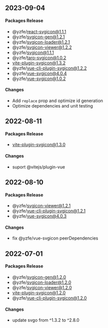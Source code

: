 ## 2023-09-04
#### Packages Release
- @yzfe/react-svgicon@1.1.1
- @yzfe/svgicon-gen@1.2.1
- @yzfe/svgicon-loader@1.2.1
- @yzfe/svgicon-viewer@1.2.2
- @yzfe/svgicon@1.1.1
- @yzfe/taro-svgicon@1.0.2
- vite-plugin-svgicon@1.3.2
- @yzfe/vue-cli-plugin-svgicon@1.2.2
- @yzfe/vue-svgicon@4.0.4
- @yzfe/vue-svgicon@1.0.2

#### Changes
- Add `replace` prop and optimize id generation
- Optimize dependencies and unit testing

## 2022-08-11
#### Packages Release
 - vite-plugin-svgicon@1.3.0

#### Changes
- suport @vitejs/plugin-vue


## 2022-08-10
#### Packages Release
 - @yzfe/svgicon-viewer@1.2.1
 - @yzfe/vue-cli-plugin-svgicon@1.2.1
 - @yzfe/vue-svgicon@4.0.3

#### Changes
- fix  @yzfe/vue-svgicon peerDependencies

## 2022-07-01
#### Packages Release
 - @yzfe/svgicon-gen@1.2.0
 - @yzfe/svgicon-loader@1.2.0
 - @yzfe/svgicon-viewer@1.2.0
 - vite-plugin-svgicon@1.2.0
 - @yzfe/vue-cli-plugin-svgicon@1.2.0

#### Changes
- update svgo from ^1.3.2 to ^2.8.0
